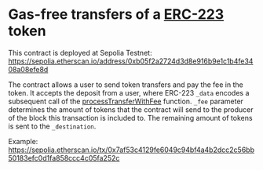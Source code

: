 # Gas-free transfers of a [ERC-223](https://eips.ethereum.org/EIPS/eip-223) token

This contract is deployed at Sepolia Testnet: https://sepolia.etherscan.io/address/0xb05f2a2724d3d8e916b9e1c1b4fe3408a08efe8d

The contract allows a user to send token transfers and pay the fee in the token. It accepts the deposit from a user, where ERC-223 `_data` encodes a subsequent call of the [processTransferWithFee](https://github.com/Dexaran/Gas-free-Token-Transfer/blob/83af3766df3c1df943d92b0c49e06f44b3551d45/GasFreeTokenTransfer.sol#L31) function. `_fee` parameter determines the amount of tokens that the contract will send to the producer of the block this transaction is included to. The remaining amount of tokens is sent to the `_destination`.

Example:
https://sepolia.etherscan.io/tx/0x7af53c4129fe6049c94bf4a4b2dcc2c56bb50183efc0d1fa858ccc4c05fa252c
